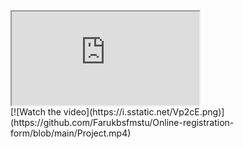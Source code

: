 <div class="embed-responsive embed-responsive-16by9 text-center">
      <iframe class="embed-responsive-item" src="https://github.com/Farukbsfmstu/Online-registration-form/blob/main/Project.mp4" allowfullscreen></iframe>
  </div>
[![Watch the video](https://i.sstatic.net/Vp2cE.png)](https://github.com/Farukbsfmstu/Online-registration-form/blob/main/Project.mp4)
